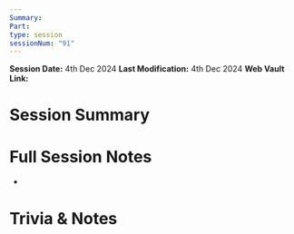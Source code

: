 ```yaml
---
Summary: 
Part: 
type: session
sessionNum: "91"
---
```

**Session Date:** 4th Dec 2024 
**Last Modification:** 4th Dec 2024
**Web Vault Link:** 

# Session Summary 


# Full Session Notes
- 









# Trivia & Notes

